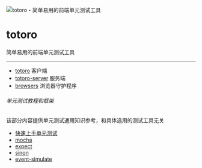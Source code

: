 ![totoro - 简单易用的前端单元测试工具](https://f.cloud.github.com/assets/340282/401517/4563cedc-a8dd-11e2-814d-36494351adfa.jpg)

# totoro

简单易用的前端单元测试工具

---

- [totoro](https://github.com/totorojs/totoro) 客户端
- [totoro-server](https://github.com/totorojs/totoro) 服务端
- [browsers](https://github.com/totorojs/browsers) 浏览器守护程序

###### 单元测试教程和框架

该部分内容提供单元测试通用知识参考，和具体选用的测试工具无关

- [快速上手单元测试](https://github.com/totorojs/totoro/wiki/unit-testing-quick-start.zh)
- [mocha](https://github.com/totorojs/totoro/wiki/mocha.zh)
- [expect](https://github.com/totorojs/totoro/wiki/expect.zh)
- [sinon](https://github.com/totorojs/totoro/wiki/sinon.zh)
- [event-simulate](https://github.com/totorojs/event-simulate)
